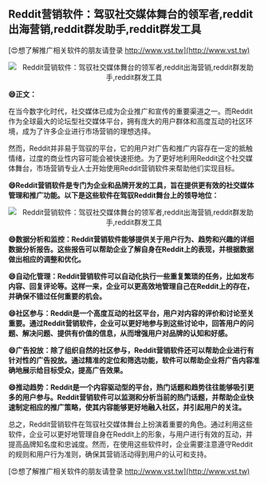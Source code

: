 ## **Reddit营销软件：驾驭社交媒体舞台的领军者,reddit出海营销,reddit群发助手,reddit群发工具**

[😍想了解推广相关软件的朋友请登录 http://www.vst.tw](http://www.vst.tw)

 <center><img src="https://vst.tw/MP4/tuiguang/png/0.png" alt="Reddit营销软件：驾驭社交媒体舞台的领军者,reddit出海营销,reddit群发助手,reddit群发工具"></center>

**😄正文：**

在当今数字化时代，社交媒体已成为企业推广和宣传的重要渠道之一。而Reddit作为全球最大的论坛型社交媒体平台，拥有庞大的用户群体和高度互动的社区环境，成为了许多企业进行市场营销的理想选择。

然而，Reddit并非易于驾驭的平台，它的用户对广告和推广内容存在一定的抵触情绪，过度的商业性内容可能会被快速拒绝。为了更好地利用Reddit这个社交媒体舞台，市场营销专业人士开始使用Reddit营销软件来帮助他们实现目标。

**😄Reddit营销软件是专门为企业和品牌开发的工具，旨在提供更有效的社交媒体管理和推广功能。以下是这些软件在驾驭Reddit舞台上的领导地位：**

 <center><img src="https://vst.tw/MP4/tuiguang/png/8.png" alt="Reddit营销软件：驾驭社交媒体舞台的领军者,reddit出海营销,reddit群发助手,reddit群发工具"></center>

**😄数据分析和监控：Reddit营销软件能够提供关于用户行为、趋势和兴趣的详细数据分析报告。这些报告可以帮助企业了解自身在Reddit上的表现，并根据数据做出相应的调整和优化。**

**😄自动化管理：Reddit营销软件可以自动化执行一些重复繁琐的任务，比如发布内容、回复评论等。这样一来，企业可以更高效地管理自己在Reddit上的存在，并确保不错过任何重要的机会。**

**😄社区参与：Reddit是一个高度互动的社区平台，用户对内容的评价和讨论至关重要。通过Reddit营销软件，企业可以更好地参与到这些讨论中，回答用户的问题、解决问题、提供有价值的信息，从而增强用户对品牌的认知和好感。**

**😄广告投放：除了组织自然的社区参与，Reddit营销软件还可以帮助企业进行有针对性的广告投放。通过精准的定位和筛选功能，软件可以帮助企业将广告内容准确地展示给目标受众，提高广告效果。**

**😄推动趋势：Reddit是一个内容驱动型的平台，热门话题和趋势往往能够吸引更多的用户参与。Reddit营销软件可以监测和分析当前的热门话题，并帮助企业快速制定相应的推广策略，使其内容能够更好地融入社区，并引起用户的关注。**

总之，Reddit营销软件在驾驭社交媒体舞台上扮演着重要的角色。通过利用这些软件，企业可以更好地管理自身在Reddit上的形象，与用户进行有效的互动，并提高品牌知名度和忠诚度。然而，在使用这些软件时，企业需要注意遵守Reddit的规则和用户行为准则，确保其营销活动得到用户的认可和支持。

[😍想了解推广相关软件的朋友请登录 http://www.vst.tw](http://www.vst.tw)



